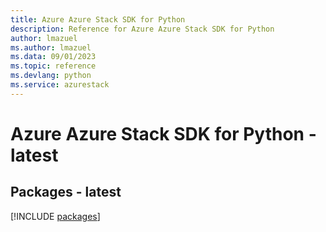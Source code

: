 ```yaml
---
title: Azure Azure Stack SDK for Python
description: Reference for Azure Azure Stack SDK for Python
author: lmazuel
ms.author: lmazuel
ms.data: 09/01/2023
ms.topic: reference
ms.devlang: python
ms.service: azurestack
---
```

# Azure Azure Stack SDK for Python - latest
## Packages - latest
[!INCLUDE [packages](azure-stack-index.md)]